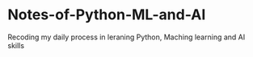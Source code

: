 # Notes-of-Python-ML-and-AI
Recoding my daily process in leraning Python, Maching learning and AI skills

